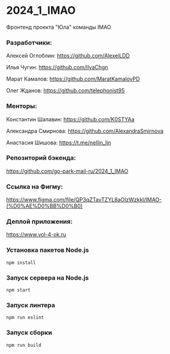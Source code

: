 # 2024_1_IMAO

Фронтенд проекта "Юла" команды IMAO

### Разработчики:

Алексей Оглоблин: https://github.com/AlexeiLDD

Илья Чугин: https://github.com/IlyaChgn

Марат Камалов: https://github.com/MaratKamalovPD

Олег Жданов: https://github.com/telephonist95

### Менторы:

Константин Шалавин: https://github.com/K0STYAa

Александра Смирнова: https://github.com/AlexandraSmirnova

Анастасия Шишова: https://t.me/nellin_lin

### Репозиторий бэкенда:

https://github.com/go-park-mail-ru/2024_1_IMAO

### Ссылка на Фигму:

https://www.figma.com/file/QP3qZTavTZYL8aOlzWzkkl/IMAO-(%D0%AE%D0%BB%D0%B0)

### Деплой приложения:

https://www.vol-4-ok.ru

### Установка пакетов Node.js

```
npm install
```

### Запуск сервера на Node.js

```
npm start
```

### Запуск линтера

```
npm run eslint
```

### Запуск сборки

```
npm run build
```
